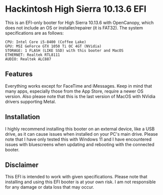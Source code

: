 # Hackintosh High Sierra 10.13.6 EFI

This is an EFI-only booter for High Sierra 10.13.6 with OpenCanopy, which does not include an OS or installer/repairer (it is FAT32). The system specifications are as follows:

    CPU: Intel Core i5-8400 (Coffee Lake)
    GPU: MSI GeForce GTX 1050 Ti OC 4GT (NVidia)
    STORAGE: 1 FLASH (LIKE SSD) with this booter and MacOS
    ETHERNET: Realtek RTL8111
    AUDIO: Realtek ALC887

## Features
Everything works except for FaceTime and iMessages. Keep in mind that many apps, especially those from the App Store, require a newer OS version. Also please note that this is the last version of MacOS with NVidia drivers supporting Metal.

## Installation
I highly recommend installing this booter on an external device, like a USB drive, as it can cause issues when installed on your PC's main drive. Please note that I have only tested this with Windows 11 and I have encountered issues with bluescreens when updating and rebooting with the connected booter.

## Disclaimer
This EFI is intended to work with given specifications. Please note that installing and using this EFI booter is at your own risk. I am not responsible for any damage or data loss that may occur.
